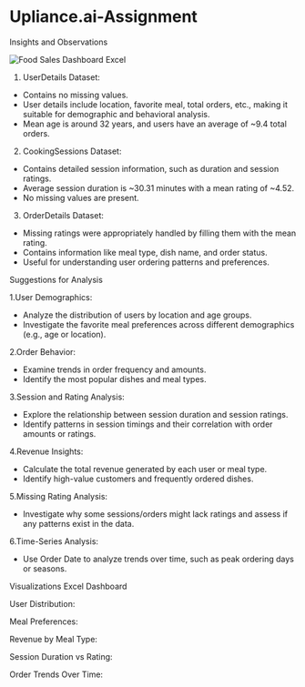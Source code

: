 # Upliance.ai-Assignment

Insights and Observations

![Food Sales Dashboard Excel](https://github.com/user-attachments/assets/078a9ce1-6165-458f-9638-0112e9b19d6c)

1. UserDetails Dataset:
- Contains no missing values.
- User details include location, favorite meal, total orders, etc., making it suitable for demographic and behavioral analysis.
- Mean age is around 32 years, and users have an average of ~9.4 total orders.

2. CookingSessions Dataset:
- Contains detailed session information, such as duration and session ratings.
- Average session duration is ~30.31 minutes with a mean rating of ~4.52.
- No missing values are present.

3. OrderDetails Dataset:
- Missing ratings were appropriately handled by filling them with the mean rating.
- Contains information like meal type, dish name, and order status.
- Useful for understanding user ordering patterns and preferences.


Suggestions for Analysis

1.User Demographics:
- Analyze the distribution of users by location and age groups.
- Investigate the favorite meal preferences across different demographics (e.g., age or location).

2.Order Behavior:
- Examine trends in order frequency and amounts.
- Identify the most popular dishes and meal types.

3.Session and Rating Analysis:
- Explore the relationship between session duration and session ratings.
- Identify patterns in session timings and their correlation with order amounts or ratings.

4.Revenue Insights:
- Calculate the total revenue generated by each user or meal type.
- Identify high-value customers and frequently ordered dishes.

5.Missing Rating Analysis:
- Investigate why some sessions/orders might lack ratings and assess if any patterns exist in the data.

6.Time-Series Analysis:
- Use Order Date to analyze trends over time, such as peak ordering days or seasons.


Visualizations
Excel Dashboard


User Distribution:

Meal Preferences:

Revenue by Meal Type:

Session Duration vs Rating:

Order Trends Over Time:


